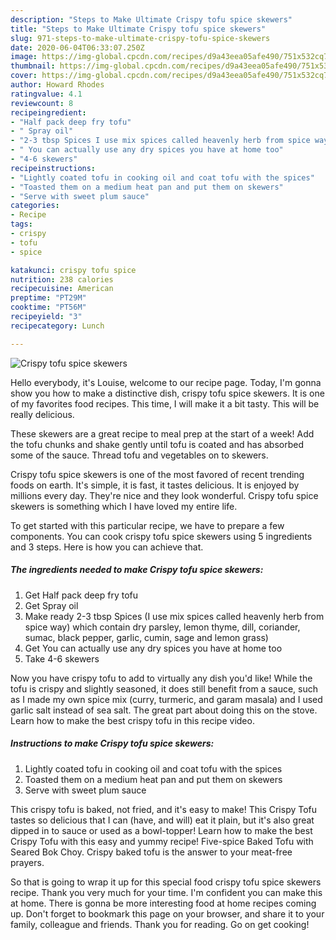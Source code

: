 ```yaml
---
description: "Steps to Make Ultimate Crispy tofu spice skewers"
title: "Steps to Make Ultimate Crispy tofu spice skewers"
slug: 971-steps-to-make-ultimate-crispy-tofu-spice-skewers
date: 2020-06-04T06:33:07.250Z
image: https://img-global.cpcdn.com/recipes/d9a43eea05afe490/751x532cq70/crispy-tofu-spice-skewers-recipe-main-photo.jpg
thumbnail: https://img-global.cpcdn.com/recipes/d9a43eea05afe490/751x532cq70/crispy-tofu-spice-skewers-recipe-main-photo.jpg
cover: https://img-global.cpcdn.com/recipes/d9a43eea05afe490/751x532cq70/crispy-tofu-spice-skewers-recipe-main-photo.jpg
author: Howard Rhodes
ratingvalue: 4.1
reviewcount: 8
recipeingredient:
- "Half pack deep fry tofu"
- " Spray oil"
- "2-3 tbsp Spices I use mix spices called heavenly herb from spice way which contain dry parsley lemon thyme dill coriander sumac black pepper garlic cumin sage and lemon grass"
- " You can actually use any dry spices you have at home too"
- "4-6 skewers"
recipeinstructions:
- "Lightly coated tofu in cooking oil and coat tofu with the spices"
- "Toasted them on a medium heat pan and put them on skewers"
- "Serve with sweet plum sauce"
categories:
- Recipe
tags:
- crispy
- tofu
- spice

katakunci: crispy tofu spice 
nutrition: 238 calories
recipecuisine: American
preptime: "PT29M"
cooktime: "PT56M"
recipeyield: "3"
recipecategory: Lunch

---
```



![Crispy tofu spice skewers](https://img-global.cpcdn.com/recipes/d9a43eea05afe490/751x532cq70/crispy-tofu-spice-skewers-recipe-main-photo.jpg)

Hello everybody, it's Louise, welcome to our recipe page. Today, I'm gonna show you how to make a distinctive dish, crispy tofu spice skewers. It is one of my favorites food recipes. This time, I will make it a bit tasty. This will be really delicious.

These skewers are a great recipe to meal prep at the start of a week! Add the tofu chunks and shake gently until tofu is coated and has absorbed some of the sauce. Thread tofu and vegetables on to skewers.

Crispy tofu spice skewers is one of the most favored of recent trending foods on earth. It's simple, it is fast, it tastes delicious. It is enjoyed by millions every day. They're nice and they look wonderful. Crispy tofu spice skewers is something which I have loved my entire life.


To get started with this particular recipe, we have to prepare a few components. You can cook crispy tofu spice skewers using 5 ingredients and 3 steps. Here is how you can achieve that.

<!--inarticleads1-->

##### The ingredients needed to make Crispy tofu spice skewers:

1. Get Half pack deep fry tofu
1. Get  Spray oil
1. Make ready 2-3 tbsp Spices (I use mix spices called heavenly herb from spice way) which contain dry parsley, lemon thyme, dill, coriander, sumac, black pepper, garlic, cumin, sage and lemon grass)
1. Get  You can actually use any dry spices you have at home too
1. Take 4-6 skewers


Now you have crispy tofu to add to virtually any dish you&#39;d like! While the tofu is crispy and slightly seasoned, it does still benefit from a sauce, such as I made my own spice mix (curry, turmeric, and garam masala) and I used garlic salt instead of sea salt. The great part about doing this on the stove. Learn how to make the best crispy tofu in this recipe video. 

<!--inarticleads2-->

##### Instructions to make Crispy tofu spice skewers:

1. Lightly coated tofu in cooking oil and coat tofu with the spices
1. Toasted them on a medium heat pan and put them on skewers
1. Serve with sweet plum sauce


This crispy tofu is baked, not fried, and it&#39;s easy to make! This Crispy Tofu tastes so delicious that I can (have, and will) eat it plain, but it&#39;s also great dipped in to sauce or used as a bowl-topper! Learn how to make the best Crispy Tofu with this easy and yummy recipe! Five-spice Baked Tofu with Seared Bok Choy. Crispy baked tofu is the answer to your meat-free prayers. 

So that is going to wrap it up for this special food crispy tofu spice skewers recipe. Thank you very much for your time. I'm confident you can make this at home. There is gonna be more interesting food at home recipes coming up. Don't forget to bookmark this page on your browser, and share it to your family, colleague and friends. Thank you for reading. Go on get cooking!
